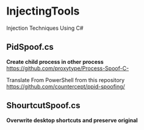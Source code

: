 # InjectingTools
Injection Techniques Using C#

## PidSpoof.cs ##  
**Create child process in other process** <br />
https://github.com/proxytype/Process-Spoof-C-

Translate From PowerShell from this repository <br />
https://github.com/countercept/ppid-spoofing/

## ShourtcutSpoof.cs ## 
**Overwrite desktop shortcuts and preserve original**
